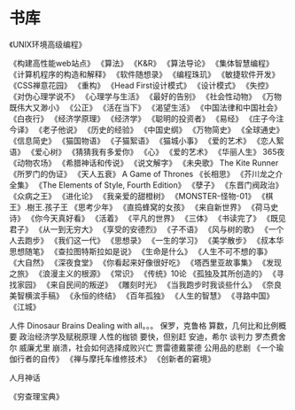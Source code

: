 # 书库

《UNIX环境高级编程》

《构建高性能web站点》
《算法》
《K&R》
《算法导论》
《集体智慧编程》
《计算机程序的构造和解释》
《软件随想录》
《编程珠玑》
《敏捷软件开发》
《CSS禅意花园》
《重构》
《Head First设计模式》
《设计模式》
《失控》
《对伪心理学说不》
《心理学与生活》
《最好的告别》
《社会性动物》
《万物既伟大又渺小》
《公正》
《活在当下》
《渴望生活》
《中国法律和中国社会》
《白夜行》
《经济学原理》
《经济学》
《聪明的投资者》
《易经》
《庄子今注今译》
《老子他说》
《历史的经验》
《中国史纲》
《万物简史》
《全球通史》
《信息简史》
《猫国物语》
《子猫絮语》
《猫城小事》
《爱的艺术》
《恋人絮语》
《爱心树》
《猜猜我有多爱你》
《心》
《爱的艺术》
《华丽人生》
365夜
《动物农场》
《希腊神话和传说》
《说文解字》
《未央歌》
The Kite Runner
《所罗门的伪证》
《天人五衰》
A Game of Thrones
《长相思》
《芥川龙之介全集》
《The Elements of Style, Fourth Edition》
《孽子》
《东晋门阀政治》
《众病之王》
《进化论》
《我亲爱的甜橙树》
《MONSTER-怪物-01》
《棋王》.樹王.孩子王
《思考少年》
《直捣蜂窝的女孩》
《来自新世界》
《荷马史诗》
《你今天真好看》
《活着》
《平凡的世界》
《三体》
《书读完了》
《既见君子》
《从一到无穷大》
《享受的安德烈》
《子不语》
《风与树的歌》
《一个人去跑步》
《我们这一代》
《思想录》
《一生的学习》
《美学散步》
《叔本华思想随笔》
《查拉图特斯拉如是说》
《生命是什么》
《人生不可不想的事》
《大自然》
《深夜食堂》
《你看起来好像很好吃》
《塔西里亚故事集》
《发现之旅》
《浪漫主义的根源》
《常识》
《传统》10论
《孤独及其所创造的》
《寻找家园》
《来自民间的叛逆》
《雕刻时光》
《当我跑步时我谈些什么》
《奈良美智横滨手稿》
《永恒的终结》
《百年孤独》
《人生的智慧》
《寻路中国》
《江城》


人件
Dinosaur Brains Dealing with  all。。。
保罗，克鲁格
算数，几何比和比例概要
政治经济学及赋税原理
人性的枷锁
要快，但别赶  安迪，希尔
谈判力   罗杰费舍尔   威廉尤里
崩溃，社会如何选择成败兴亡  贾雷德戴蒙德
公用品的悲剧
《一个瑜伽行者的自传》
《禅与摩托车维修技术》
《创新者的窘境》



人月神话

《穷查理宝典》